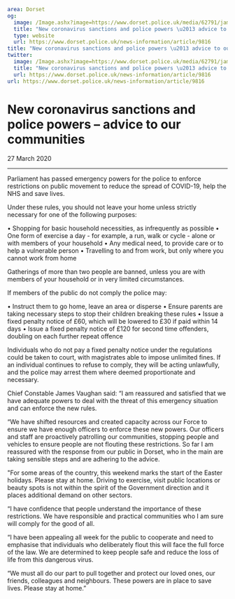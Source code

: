 ```yaml
area: Dorset
og:
  image: /Image.ashx?image=https://www.dorset.police.uk/media/62791/james-vaughan.jpg&amp;amp;width=150
  title: "New coronavirus sanctions and police powers \u2013 advice to our communities"
  type: website
  url: https://www.dorset.police.uk/news-information/article/9816
title: "New coronavirus sanctions and police powers \u2013 advice to our communities |"
twitter:
  image: /Image.ashx?image=https://www.dorset.police.uk/media/62791/james-vaughan.jpg&amp;amp;width=150
  title: "New coronavirus sanctions and police powers \u2013 advice to our communities"
  url: https://www.dorset.police.uk/news-information/article/9816
url: https://www.dorset.police.uk/news-information/article/9816
```

# New coronavirus sanctions and police powers – advice to our communities

27 March 2020

* * *

Parliament has passed emergency powers for the police to enforce restrictions on public movement to reduce the spread of COVID-19, help the NHS and save lives.

Under these rules, you should not leave your home unless strictly necessary for one of the following purposes:

• Shopping for basic household necessities, as infrequently as possible
• One form of exercise a day - for example, a run, walk or cycle - alone or with members of your household
• Any medical need, to provide care or to help a vulnerable person
• Travelling to and from work, but only where you cannot work from home

Gatherings of more than two people are banned, unless you are with members of your household or in very limited circumstances.

If members of the public do not comply the police may:

• Instruct them to go home, leave an area or disperse
• Ensure parents are taking necessary steps to stop their children breaking these rules
• Issue a fixed penalty notice of £60, which will be lowered to £30 if paid within 14 days
• Issue a fixed penalty notice of £120 for second time offenders, doubling on each further repeat offence

Individuals who do not pay a fixed penalty notice under the regulations could be taken to court, with magistrates able to impose unlimited fines. If an individual continues to refuse to comply, they will be acting unlawfully, and the police may arrest them where deemed proportionate and necessary.

Chief Constable James Vaughan said: “I am reassured and satisfied that we have adequate powers to deal with the threat of this emergency situation and can enforce the new rules.

“We have shifted resources and created capacity across our Force to ensure we have enough officers to enforce these new powers. Our officers and staff are proactively patrolling our communities, stopping people and vehicles to ensure people are not flouting these restrictions. So far I am reassured with the response from our public in Dorset, who in the main are taking sensible steps and are adhering to the advice.

"For some areas of the country, this weekend marks the start of the Easter holidays. Please stay at home. Driving to exercise, visit public locations or beauty spots is not within the spirit of the Government direction and it places additional demand on other sectors.

“I have confidence that people understand the importance of these restrictions. We have responsible and practical communities who I am sure will comply for the good of all.

“I have been appealing all week for the public to cooperate and need to emphasise that individuals who deliberately flout this will face the full force of the law. We are determined to keep people safe and reduce the loss of life from this dangerous virus.

“We must all do our part to pull together and protect our loved ones, our friends, colleagues and neighbours. These powers are in place to save lives. Please stay at home.”
